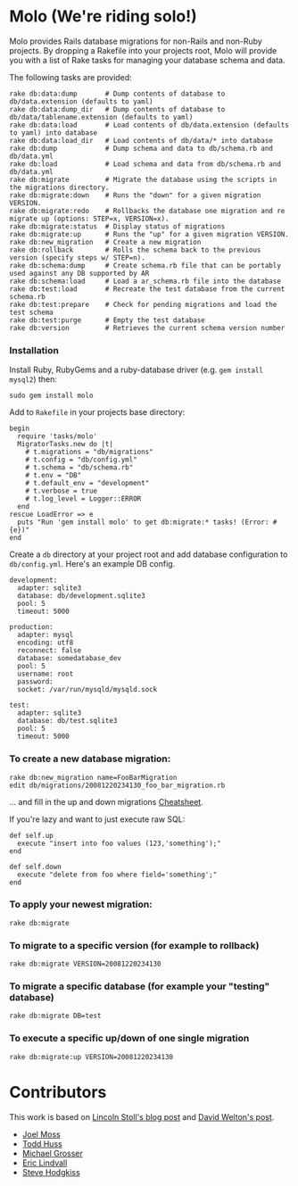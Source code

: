 Molo (We're riding solo!)
====

Molo provides Rails database migrations for non-Rails and non-Ruby projects. By dropping a Rakefile into your projects root, Molo will provide you with a list of Rake tasks for managing your database schema and data.

The following tasks are provided:

    rake db:data:dump       # Dump contents of database to db/data.extension (defaults to yaml)
    rake db:data:dump_dir   # Dump contents of database to db/data/tablename.extension (defaults to yaml)
    rake db:data:load       # Load contents of db/data.extension (defaults to yaml) into database
    rake db:data:load_dir   # Load contents of db/data/* into database
    rake db:dump            # Dump schema and data to db/schema.rb and db/data.yml
    rake db:load            # Load schema and data from db/schema.rb and db/data.yml
    rake db:migrate         # Migrate the database using the scripts in the migrations directory.
    rake db:migrate:down    # Runs the "down" for a given migration VERSION.
    rake db:migrate:redo    # Rollbacks the database one migration and re migrate up (options: STEP=x, VERSION=x).
    rake db:migrate:status  # Display status of migrations
    rake db:migrate:up      # Runs the "up" for a given migration VERSION.
    rake db:new_migration   # Create a new migration
    rake db:rollback        # Rolls the schema back to the previous version (specify steps w/ STEP=n).
    rake db:schema:dump     # Create schema.rb file that can be portably used against any DB supported by AR
    rake db:schema:load     # Load a ar_schema.rb file into the database
    rake db:test:load       # Recreate the test database from the current schema.rb
    rake db:test:prepare    # Check for pending migrations and load the test schema
    rake db:test:purge      # Empty the test database
    rake db:version         # Retrieves the current schema version number

### Installation

Install Ruby, RubyGems and a ruby-database driver (e.g. `gem install mysql2`) then:

    sudo gem install molo

Add to `Rakefile` in your projects base directory:

    begin
      require 'tasks/molo'
      MigratorTasks.new do |t|
        # t.migrations = "db/migrations"
        # t.config = "db/config.yml"
        # t.schema = "db/schema.rb"
        # t.env = "DB"
        # t.default_env = "development"
        # t.verbose = true
        # t.log_level = Logger::ERROR
      end
    rescue LoadError => e
      puts "Run 'gem install molo' to get db:migrate:* tasks! (Error: #{e})"
    end

Create a `db` directory at your project root and add database configuration to `db/config.yml`. Here's an example DB config.

    development:
      adapter: sqlite3
      database: db/development.sqlite3
      pool: 5
      timeout: 5000

    production:
      adapter: mysql
      encoding: utf8
      reconnect: false
      database: somedatabase_dev
      pool: 5
      username: root
      password:
      socket: /var/run/mysqld/mysqld.sock

    test:
      adapter: sqlite3
      database: db/test.sqlite3
      pool: 5
      timeout: 5000

### To create a new database migration:

    rake db:new_migration name=FooBarMigration
    edit db/migrations/20081220234130_foo_bar_migration.rb

... and fill in the up and down migrations [Cheatsheet](http://dizzy.co.uk/ruby_on_rails/cheatsheets/rails-migrations).

If you're lazy and want to just execute raw SQL:

    def self.up
      execute "insert into foo values (123,'something');"
    end

    def self.down
      execute "delete from foo where field='something';"
    end

### To apply your newest migration:

    rake db:migrate

### To migrate to a specific version (for example to rollback)

    rake db:migrate VERSION=20081220234130

### To migrate a specific database (for example your "testing" database)

    rake db:migrate DB=test

### To execute a specific up/down of one single migration

    rake db:migrate:up VERSION=20081220234130

Contributors
============
This work is based on [Lincoln Stoll's blog post](http://lstoll.net/2008/04/stand-alone-activerecord-migrations/) and [David Welton's post](http://journal.dedasys.com/2007/01/28/using-migrations-outside-of-rails).

 - [Joel Moss](http://developwithstyle.com/)
 - [Todd Huss](http://gabrito.com/)
 - [Michael Grosser](http://pragmatig.wordpress.com)
 - [Eric Lindvall](http://bitmonkey.net)
 - [Steve Hodgkiss](http://stevehodgkiss.com/)